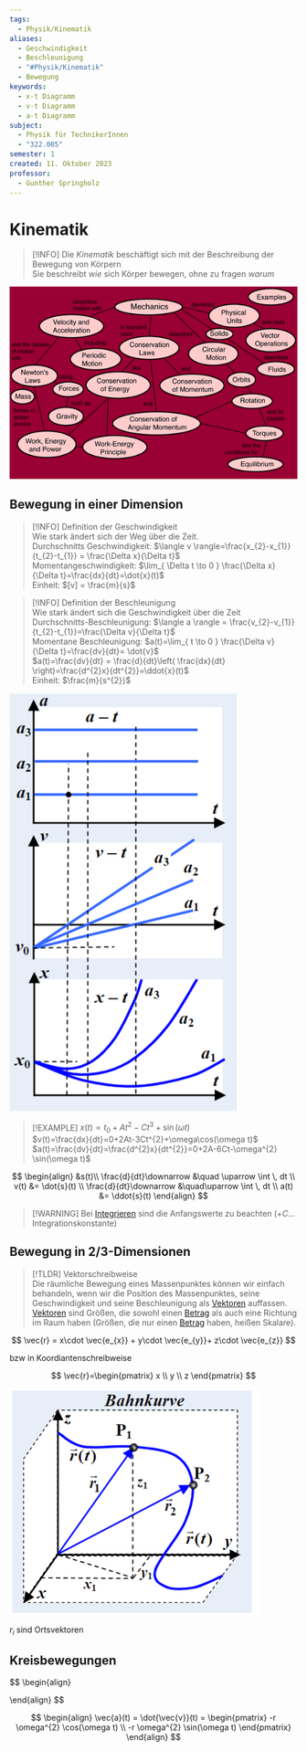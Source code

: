 ```yaml
---
tags:
  - Physik/Kinematik
aliases:
  - Geschwindigkeit
  - Beschleunigung
  - "#Physik/Kinematik"
  - Bewegung
keywords:
  - x-t Diagramm
  - v-t Diagramm
  - a-t Diagramm
subject:
  - Physik für TechnikerInnen
  - "322.005"
semester: 1
created: 11. Oktober 2023
professor:
  - Gunther Springholz
---
```

 

# Kinematik

> [!INFO] Die *Kinematik* beschäftigt sich mit der Beschreibung der Bewegung von Körpern  
> Sie beschreibt *wie* sich Körper bewegen, ohne zu fragen *warum*

![](assets/Pasted%20image%2020231015233140.png)

## Bewegung in einer Dimension

> [!INFO] Definition der Geschwindigkeit  
> Wie stark ändert sich der Weg über die Zeit.  
> Durchschnitts Geschwindigkeit: $\langle v \rangle=\frac{x_{2}-x_{1}}{t_{2}-t_{1}} = \frac{\Delta x}{\Delta t}$  
> Momentangeschwindigkeit: $\lim_{ \Delta t \to 0 } \frac{\Delta x}{\Delta t}=\frac{dx}{dt}=\dot{x}(t)$  
Einheit: $[v] = \frac{m}{s}$

> [!INFO] Definition der Beschleunigung  
> Wie stark ändert sich die Geschwindigkeit über die Zeit  
> Durchschnitts-Beschleunigung: $\langle a \rangle = \frac{v_{2}-v_{1}}{t_{2}-t_{1}}=\frac{\Delta v}{\Delta t}$  
> Momentane Beschleunigung: $a(t)=\lim_{ t \to 0 } \frac{\Delta v}{\Delta t}=\frac{dv}{dt}= \dot{v}$  
> $a(t)=\frac{dv}{dt} = \frac{d}{dt}\left( \frac{dx}{dt} \right)=\frac{d^{2}x}{dt^{2}}=\ddot{x}(t)$  
> Einheit: $\frac{m}{s^{2}}$

![InlineR|300](assets/Pasted%20image%2020231011131442.png)

>[!EXAMPLE] $x(t) = t_{0}+A t^{2}-C t^{3}+\sin(\omega t)$  
>$v(t)=\frac{dx}{dt}=0+2At-3Ct^{2}+\omega\cos(\omega t)$  
> $a(t)=\frac{dv}{dt}=\frac{d^{2}x}{dt^{2}}=0+2A-6Ct-\omega^{2} \sin(\omega t)$

$$
\begin{align}
&s(t)\\
\frac{d}{dt}\downarrow &\quad \uparrow \int  \, dt  \\
v(t) &= \dot{s}(t) \\
\frac{d}{dt}\downarrow &\quad\uparrow \int  \, dt  \\
a(t) &= \ddot{s}(t)
\end{align}
$$

> [!WARNING] Bei [Integrieren](../mathe/mathe%20(3)/Integralrechnung.md) sind die Anfangswerte zu beachten ($+C$… Integrationskonstante)

## Bewegung in 2/3-Dimensionen

> [!TLDR] Vektorschreibweise  
> Die räumliche Bewegung eines Massenpunktes können wir einfach behandeln, wenn wir die Position des Massenpunktes, seine Geschwindigkeit und seine Beschleunigung als [Vektoren](../mathe/mathe%20(3)/Vektor.md) auffassen. [Vektoren](../mathe/mathe%20(3)/Vektor.md) sind Größen, die sowohl einen [Betrag](../Mathe/Betrag.md) als auch eine Richtung im Raum haben (Größen, die nur einen [Betrag](../Mathe/Betrag.md) haben, heißen Skalare).

$$
\vec{r} = x\cdot \vec{e_{x}} + y\cdot \vec{e_{y}}+ z\cdot \vec{e_{z}}
$$

bzw in Koordiantenschreibweise

$$
\vec{r}=\begin{pmatrix}
x \\
y \\
z
\end{pmatrix}
$$

![](assets/Pasted%20image%2020231011131936.png)

$r_{i}$ sind Ortsvektoren

## Kreisbewegungen

$$
\begin{align}

\end{align}
$$

$$
\begin{align}
\vec{a}(t) = \dot{\vec{v}}(t) = \begin{pmatrix}
-r \omega^{2} \cos(\omega t) \\
-r \omega^{2} \sin(\omega t)
\end{pmatrix}
\end{align}
$$
